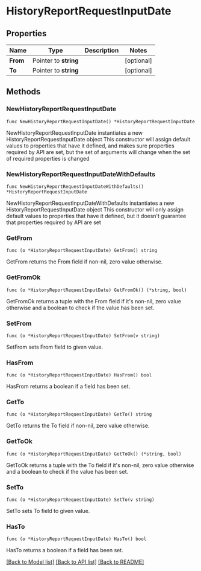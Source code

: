 # HistoryReportRequestInputDate

## Properties

Name | Type | Description | Notes
------------ | ------------- | ------------- | -------------
**From** | Pointer to **string** |  | [optional] 
**To** | Pointer to **string** |  | [optional] 

## Methods

### NewHistoryReportRequestInputDate

`func NewHistoryReportRequestInputDate() *HistoryReportRequestInputDate`

NewHistoryReportRequestInputDate instantiates a new HistoryReportRequestInputDate object
This constructor will assign default values to properties that have it defined,
and makes sure properties required by API are set, but the set of arguments
will change when the set of required properties is changed

### NewHistoryReportRequestInputDateWithDefaults

`func NewHistoryReportRequestInputDateWithDefaults() *HistoryReportRequestInputDate`

NewHistoryReportRequestInputDateWithDefaults instantiates a new HistoryReportRequestInputDate object
This constructor will only assign default values to properties that have it defined,
but it doesn't guarantee that properties required by API are set

### GetFrom

`func (o *HistoryReportRequestInputDate) GetFrom() string`

GetFrom returns the From field if non-nil, zero value otherwise.

### GetFromOk

`func (o *HistoryReportRequestInputDate) GetFromOk() (*string, bool)`

GetFromOk returns a tuple with the From field if it's non-nil, zero value otherwise
and a boolean to check if the value has been set.

### SetFrom

`func (o *HistoryReportRequestInputDate) SetFrom(v string)`

SetFrom sets From field to given value.

### HasFrom

`func (o *HistoryReportRequestInputDate) HasFrom() bool`

HasFrom returns a boolean if a field has been set.

### GetTo

`func (o *HistoryReportRequestInputDate) GetTo() string`

GetTo returns the To field if non-nil, zero value otherwise.

### GetToOk

`func (o *HistoryReportRequestInputDate) GetToOk() (*string, bool)`

GetToOk returns a tuple with the To field if it's non-nil, zero value otherwise
and a boolean to check if the value has been set.

### SetTo

`func (o *HistoryReportRequestInputDate) SetTo(v string)`

SetTo sets To field to given value.

### HasTo

`func (o *HistoryReportRequestInputDate) HasTo() bool`

HasTo returns a boolean if a field has been set.


[[Back to Model list]](../README.md#documentation-for-models) [[Back to API list]](../README.md#documentation-for-api-endpoints) [[Back to README]](../README.md)


